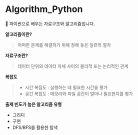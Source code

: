 # Algorithm_Python

🐍 파이썬으로 배우는 자료구조와 알고리즘입니다.

**알고리즘이란?**

> 어떠한 문제를 해결하기 위해 정해 놓은 일련의 절차

**자료구조란?**

> 데이터 단위와 데이터 자체 사이의 물리적 또는 논리적인 관계

**복잡도**

> - 시간 복잡도 : 실행하는 데 필요한 시간을 평가
> - 공간 복잡도 : 메모리와 파일 공간이 얼마나 필요한지를 평가

**출제 빈도가 높은 알고리즘 유형**

- 그리디
- 구현
- DFS/BFS를 활용한 탐색
